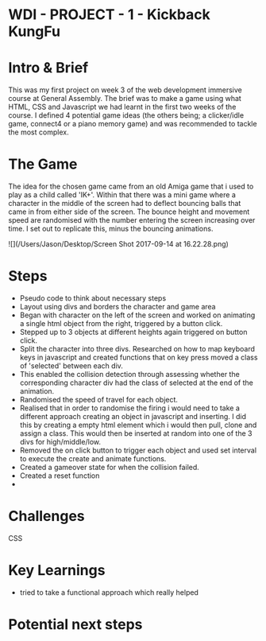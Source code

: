 # WDI - PROJECT - 1 - Kickback KungFu 

# Intro & Brief
This was my first project on week 3 of the web development immersive course at General Assembly. The brief was to make a game using what HTML, CSS and Javascript we had learnt in the first two weeks of the course. I defined 4 potential game ideas (the others being; a clicker/idle game, connect4 or a piano memory game) and was recommended to tackle the most complex.

# The Game
The idea for the chosen game came from an old Amiga game that i used to play as a child called 'IK+'. Within that there was a mini game where a character in the middle of the screen had to deflect bouncing balls that came in from either side of the screen. The bounce height and movement speed are randomised with the number entering the screen increasing over time. I set out to replicate this, minus the bouncing animations.

![](/Users/Jason/Desktop/Screen Shot 2017-09-14 at 16.22.28.png)
# Steps
* Pseudo code to think about necessary steps
* Layout using divs and borders the character and game area
* Began with character on the left of the screen and worked on animating a single html object from the right, triggered by a button click.
* Stepped up to 3 objects at different heights again triggered on button click.
* Split the character into three divs. Researched on how to map keyboard keys in javascript and created functions that on key press moved a class of 'selected' between each div.
* This enabled the collision detection through assessing whether the corresponding character div had the class of selected at the end of the animation.
* Randomised the speed of travel for each object.
* Realised that in order to randomise the firing i would need to take a different approach creating an object in javascript and inserting. I did this by creating a empty html element which i would then pull, clone and assign a class. This would then be inserted at random into one of the 3 divs for high/middle/low.
* Removed the on click button to trigger each object and used set interval to execute the create and animate functions. 
* Created a gameover state for when the collision failed. 
* Created a reset function
* 


# Challenges

CSS

# Key Learnings
* tried to take a functional approach which really helped

# Potential next steps

